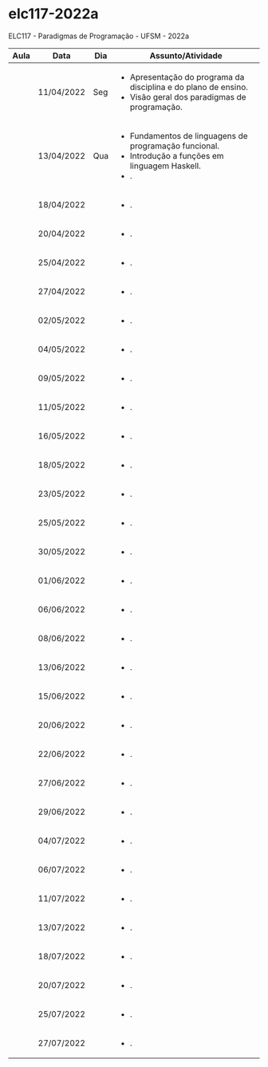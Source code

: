 # elc117-2022a
ELC117 - Paradigmas de Programação - UFSM - 2022a

<table class="table table-bordered table-hover table-condensed"><thead><tr><th title="Field #0">Aula</th><th title="Field #1">Data</th><th title="Field #2">Dia</th><th title="Field #3">Assunto/Atividade</th></tr></thead><tbody>
<tr>
<td align="right>"1</td>
<td>11/04/2022</td>
<td>Seg</td>
<td><ul>
<li>Apresentação do programa da disciplina e do plano de ensino.</li>
<li> Visão geral dos paradigmas de programação.</li>
</ul></td>
</tr>

<tr>
<td align="right>"2</td>
<td>13/04/2022</td>
<td>Qua</td>
<td><ul>
<li>Fundamentos de linguagens de programação funcional.</li>
<li> Introdução a funções em linguagem Haskell.</li>
<li>.</li>
</ul></td>
</tr>

<tr>
<td align="right>"3</td>
<td>18/04/2022</td>
<td></td>
<td><ul>
<li>.</li>
</ul></td>
</tr>

<tr>
<td align="right>"4</td>
<td>20/04/2022</td>
<td></td>
<td><ul>
<li>.</li>
</ul></td>
</tr>

<tr>
<td align="right>"5</td>
<td>25/04/2022</td>
<td></td>
<td><ul>
<li>.</li>
</ul></td>
</tr>

<tr>
<td align="right>"6</td>
<td>27/04/2022</td>
<td></td>
<td><ul>
<li>.</li>
</ul></td>
</tr>

<tr>
<td align="right>"7</td>
<td>02/05/2022</td>
<td></td>
<td><ul>
<li>.</li>
</ul></td>
</tr>

<tr>
<td align="right>"8</td>
<td>04/05/2022</td>
<td></td>
<td><ul>
<li>.</li>
</ul></td>
</tr>

<tr>
<td align="right>"9</td>
<td>09/05/2022</td>
<td></td>
<td><ul>
<li>.</li>
</ul></td>
</tr>

<tr>
<td align="right>"10</td>
<td>11/05/2022</td>
<td></td>
<td><ul>
<li>.</li>
</ul></td>
</tr>

<tr>
<td align="right>"11</td>
<td>16/05/2022</td>
<td></td>
<td><ul>
<li>.</li>
</ul></td>
</tr>

<tr>
<td align="right>"12</td>
<td>18/05/2022</td>
<td></td>
<td><ul>
<li>.</li>
</ul></td>
</tr>

<tr>
<td align="right>"13</td>
<td>23/05/2022</td>
<td></td>
<td><ul>
<li>.</li>
</ul></td>
</tr>

<tr>
<td align="right>"14</td>
<td>25/05/2022</td>
<td></td>
<td><ul>
<li>.</li>
</ul></td>
</tr>

<tr>
<td align="right>"15</td>
<td>30/05/2022</td>
<td></td>
<td><ul>
<li>.</li>
</ul></td>
</tr>

<tr>
<td align="right>"16</td>
<td>01/06/2022</td>
<td></td>
<td><ul>
<li>.</li>
</ul></td>
</tr>

<tr>
<td align="right>"17</td>
<td>06/06/2022</td>
<td></td>
<td><ul>
<li>.</li>
</ul></td>
</tr>

<tr>
<td align="right>"18</td>
<td>08/06/2022</td>
<td></td>
<td><ul>
<li>.</li>
</ul></td>
</tr>

<tr>
<td align="right>"19</td>
<td>13/06/2022</td>
<td></td>
<td><ul>
<li>.</li>
</ul></td>
</tr>

<tr>
<td align="right>"20</td>
<td>15/06/2022</td>
<td></td>
<td><ul>
<li>.</li>
</ul></td>
</tr>

<tr>
<td align="right>"21</td>
<td>20/06/2022</td>
<td></td>
<td><ul>
<li>.</li>
</ul></td>
</tr>

<tr>
<td align="right>"22</td>
<td>22/06/2022</td>
<td></td>
<td><ul>
<li>.</li>
</ul></td>
</tr>

<tr>
<td align="right>"23</td>
<td>27/06/2022</td>
<td></td>
<td><ul>
<li>.</li>
</ul></td>
</tr>

<tr>
<td align="right>"24</td>
<td>29/06/2022</td>
<td></td>
<td><ul>
<li>.</li>
</ul></td>
</tr>

<tr>
<td align="right>"25</td>
<td>04/07/2022</td>
<td></td>
<td><ul>
<li>.</li>
</ul></td>
</tr>

<tr>
<td align="right>"26</td>
<td>06/07/2022</td>
<td></td>
<td><ul>
<li>.</li>
</ul></td>
</tr>

<tr>
<td align="right>"27</td>
<td>11/07/2022</td>
<td></td>
<td><ul>
<li>.</li>
</ul></td>
</tr>

<tr>
<td align="right>"28</td>
<td>13/07/2022</td>
<td></td>
<td><ul>
<li>.</li>
</ul></td>
</tr>

<tr>
<td align="right>"29</td>
<td>18/07/2022</td>
<td></td>
<td><ul>
<li>.</li>
</ul></td>
</tr>

<tr>
<td align="right>"30</td>
<td>20/07/2022</td>
<td></td>
<td><ul>
<li>.</li>
</ul></td>
</tr>

<tr>
<td align="right>"31</td>
<td>25/07/2022</td>
<td></td>
<td><ul>
<li>.</li>
</ul></td>
</tr>

<tr>
<td align="right>"32</td>
<td>27/07/2022</td>
<td></td>
<td><ul>
<li>.</li>
</ul></td>
</tr>
</tbody></table>
